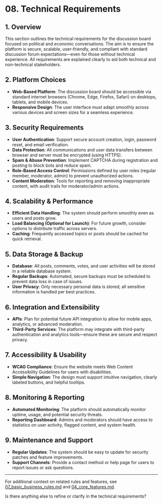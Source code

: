# 08. Technical Requirements

## 1. Overview
This section outlines the technical requirements for the discussion board focused on political and economic conversations. The aim is to ensure the platform is secure, scalable, user-friendly, and compliant with standard discussion forum expectations—even for those without technical experience. All requirements are explained clearly to aid both technical and non-technical stakeholders.

## 2. Platform Choices
- **Web-Based Platform**: The discussion board should be accessible via standard internet browsers (Chrome, Edge, Firefox, Safari) on desktops, tablets, and mobile devices.
- **Responsive Design**: The user interface must adapt smoothly across various devices and screen sizes for a seamless experience.

## 3. Security Requirements
- **User Authentication**: Support secure account creation, login, password reset, and email verification.
- **Data Protection**: All communications and user data transfers between browser and server must be encrypted (using HTTPS).
- **Spam & Abuse Prevention**: Implement CAPTCHA during registration and posting to block bots and reduce spam.
- **Role-Based Access Control**: Permissions defined by user roles (regular member, moderator, admin) to prevent unauthorized actions.
- **Content Moderation**: Tools for reporting and removing inappropriate content, with audit trails for moderator/admin actions.

## 4. Scalability & Performance
- **Efficient Data Handling**: The system should perform smoothly even as users and posts grow.
- **Load Balancing (Optional for Launch)**: For future growth, consider options to distribute traffic across servers.
- **Caching**: Frequently accessed topics or posts should be cached for quick retrieval.

## 5. Data Storage & Backup
- **Database**: All posts, comments, votes, and user activities will be stored in a reliable database system.
- **Regular Backups**: Automated, secure backups must be scheduled to prevent data loss in case of issues.
- **User Privacy**: Only necessary personal data is stored; all sensitive information is handled per best practices.

## 6. Integration and Extensibility
- **APIs**: Plan for potential future API integration to allow for mobile apps, analytics, or advanced moderation.
- **Third-Party Services**: The platform may integrate with third-party authentication and analytics tools—ensure these are secure and respect privacy.

## 7. Accessibility & Usability
- **WCAG Compliance**: Ensure the website meets Web Content Accessibility Guidelines for users with disabilities.
- **Simple Navigation**: The design must support intuitive navigation, clearly labeled buttons, and helpful tooltips.

## 8. Monitoring & Reporting
- **Automated Monitoring**: The platform should automatically monitor uptime, usage, and potential security threats.
- **Reporting Dashboard**: Admins and moderators should have access to statistics on user activity, flagged content, and system health.

## 9. Maintenance and Support
- **Regular Updates**: The system should be easy to update for security patches and feature improvements.
- **Support Channels**: Provide a contact method or help page for users to report issues or ask questions.

---

For additional context on related rules and features, see [07_basic_business_rules.md](./07_basic_business_rules.md) and [04_core_features.md](./04_core_features.md).

Is there anything else to refine or clarify in the technical requirements?